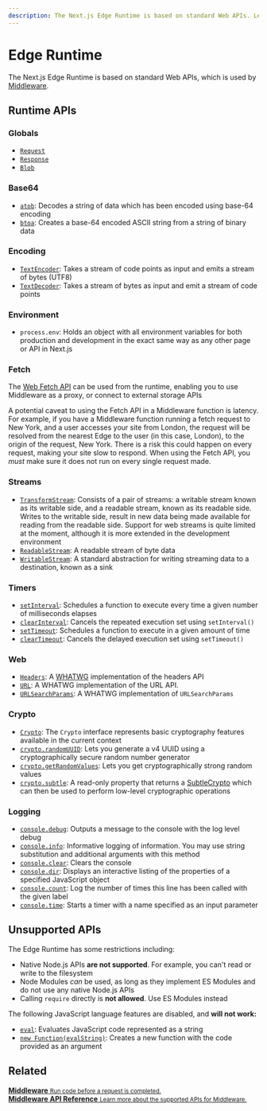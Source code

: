 ```yaml
---
description: The Next.js Edge Runtime is based on standard Web APIs. Learn more about the supported APIs available.
---
```


# Edge Runtime

The Next.js Edge Runtime is based on standard Web APIs, which is used by [Middleware](/docs/middleware.md).

## Runtime APIs

### Globals

- [`Request`](https://developer.mozilla.org/en-US/docs/Web/API/Request)
- [`Response`](https://developer.mozilla.org/en-US/docs/Web/API/Response)
- [`Blob`](https://developer.mozilla.org/en-US/docs/Web/API/Blob)

### Base64

- [`atob`](https://developer.mozilla.org/en-US/docs/Web/API/atob): Decodes a string of data which has been encoded using base-64 encoding
- [`btoa`](https://developer.mozilla.org/en-US/docs/Web/API/btoa): Creates a base-64 encoded ASCII string from a string of binary data

### Encoding

- [`TextEncoder`](https://developer.mozilla.org/en-US/docs/Web/API/TextEncoder): Takes a stream of code points as input and emits a stream of bytes (UTF8)
- [`TextDecoder`](https://developer.mozilla.org/en-US/docs/Web/API/TextDecoder): Takes a stream of bytes as input and emit a stream of code points

### Environment

- `process.env`: Holds an object with all environment variables for both production and development in the exact same way as any other page or API in Next.js

### Fetch

The [Web Fetch API](https://developer.mozilla.org/en-US/docs/Web/API/Fetch_API) can be used from the runtime, enabling you to use Middleware as a proxy, or connect to external storage APIs

<!-- textlint-disable -->
A potential caveat to using the Fetch API in a Middleware function is latency. For example, if you have a Middleware function running a fetch request to New York, and a user accesses your site from London, the request will be resolved from the nearest Edge to the user (in this case, London), to the origin of the request, New York. There is a risk this could happen on every request, making your site slow to respond. When using the Fetch API, you _must_ make sure it does not run on every single request made.

### Streams

- [`TransformStream`](https://developer.mozilla.org/en-US/docs/Web/API/TransformStream): Consists of a pair of streams: a writable stream known as its writable side, and a readable stream, known as its readable side. Writes to the writable side, result in new data being made available for reading from the readable side. Support for web streams is quite limited at the moment, although it is more extended in the development environment
- [`ReadableStream`](https://developer.mozilla.org/en-US/docs/Web/API/ReadableStream): A readable stream of byte data
- [`WritableStream`](https://developer.mozilla.org/en-US/docs/Web/API/WritableStream): A standard abstraction for writing streaming data to a destination, known as a sink

### Timers

- [`setInterval`](https://developer.mozilla.org/en-US/docs/Web/API/setInterval): Schedules a function to execute every time a given number of milliseconds elapses
- [`clearInterval`](https://developer.mozilla.org/en-US/docs/Web/API/clearInterval): Cancels the repeated execution set using `setInterval()`
- [`setTimeout`](https://developer.mozilla.org/en-US/docs/Web/API/setTimeout): Schedules a function to execute in a given amount of time
- [`clearTimeout`](https://developer.mozilla.org/en-US/docs/Web/API/clearTimeout): Cancels the delayed execution set using `setTimeout()`

### Web

- [`Headers`](https://developer.mozilla.org/en-US/docs/Web/API/Headers): A [WHATWG](https://whatwg.org/) implementation of the headers API
- [`URL`](https://developer.mozilla.org/en-US/docs/Web/API/URL): A WHATWG implementation of the URL API.
- [`URLSearchParams`](https://developer.mozilla.org/en-US/docs/Web/API/URLSearchParams): A WHATWG implementation of `URLSearchParams`

### Crypto

- [`Crypto`](https://developer.mozilla.org/en-US/docs/Web/API/Crypto): The `Crypto` interface represents basic cryptography features available in the current context
- [`crypto.randomUUID`](https://developer.mozilla.org/en-US/docs/Web/API/Crypto/randomUUID): Lets you generate a v4 UUID using a cryptographically secure random number generator
- [`crypto.getRandomValues`](https://developer.mozilla.org/en-US/docs/Web/API/Crypto/getRandomValues): Lets you get cryptographically strong random values
- [`crypto.subtle`](https://developer.mozilla.org/en-US/docs/Web/API/Crypto/subtle): A read-only property that returns a [SubtleCrypto](https://developer.mozilla.org/en-US/docs/Web/API/SubtleCrypto) which can then be used to perform low-level cryptographic operations

### Logging

- [`console.debug`](https://developer.mozilla.org/en-US/docs/Web/API/console/debug): Outputs a message to the console with the log level debug
- [`console.info`](https://developer.mozilla.org/en-US/docs/Web/API/console/info): Informative logging of information. You may use string substitution and additional arguments with this method
- [`console.clear`](https://developer.mozilla.org/en-US/docs/Web/API/console/clear): Clears the console
- [`console.dir`](https://developer.mozilla.org/en-US/docs/Web/API/console/dir): Displays an interactive listing of the properties of a specified JavaScript object
- [`console.count`](https://developer.mozilla.org/en-US/docs/Web/API/console/count): Log the number of times this line has been called with the given label
- [`console.time`](https://developer.mozilla.org/en-US/docs/Web/API/console/time): Starts a timer with a name specified as an input parameter

## Unsupported APIs

The Edge Runtime has some restrictions including:

- Native Node.js APIs **are not supported**. For example, you can't read or write to the filesystem
- Node Modules _can_ be used, as long as they implement ES Modules and do not use any native Node.js APIs
- Calling `require` directly is **not allowed**. Use ES Modules instead

The following JavaScript language features are disabled, and **will not work:**

- [`eval`](https://developer.mozilla.org/en-US/docs/Web/JavaScript/Reference/Global_Objects/eval): Evaluates JavaScript code represented as a string
- [`new Function(evalString)`](https://developer.mozilla.org/en-US/docs/Web/JavaScript/Reference/Global_Objects/Function): Creates a new function with the code provided as an argument

## Related

<div class="card">
  <a href="/docs/middleware.md">
    <b>Middleware</b>
    <small>Run code before a request is completed.</small>
  </a>
</div>

<div class="card">
  <a href="/docs/api-reference/next/server.md">
    <b>Middleware API Reference</b>
    <small>Learn more about the supported APIs for Middleware.</small>
  </a>
</div>